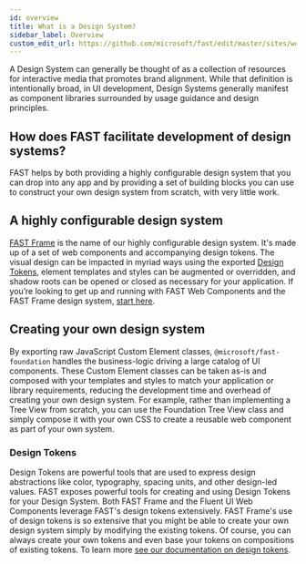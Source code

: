 ```yaml
---
id: overview
title: What is a Design System?
sidebar_label: Overview
custom_edit_url: https://github.com/microsoft/fast/edit/master/sites/website/src/docs/design-systems/overview.md
---
```


A Design System can generally be thought of as a collection of resources for interactive media that promotes brand alignment. While that definition is intentionally broad, in UI development, Design Systems generally manifest as component libraries surrounded by usage guidance and design principles.

## How does FAST facilitate development of design systems?

FAST helps by both providing a highly configurable design system that you can drop into any app and by providing a set of building blocks you can use to construct your own design system from scratch, with very little work.

## A highly configurable design system

[FAST Frame](/docs/design-systems/fast-frame) is the name of our highly configurable design system. It's made up of a set of web components and accompanying design tokens. The visual design can be impacted in myriad ways using the exported [Design Tokens](docs/design-systems/design-tokens), element templates and styles can be augmented or overridden, and shadow roots can be opened or closed as necessary for your application. If you’re looking to get up and running with FAST Web Components and the FAST Frame design system, [start here](/docs/design-systems/fast-frame).

## Creating your own design system

By exporting raw JavaScript Custom Element classes, `@microsoft/fast-foundation` handles the business-logic driving a large catalog of UI components. These Custom Element classes can be taken as-is and composed with your templates and styles to match your application or library requirements, reducing the development time and overhead of creating your own design system. For example, rather than implementing a Tree View from scratch, you can use the Foundation Tree View class and simply compose it with your own CSS to create a reusable web component as part of your own system.

### Design Tokens

Design Tokens are powerful tools that are used to express design abstractions like color, typography, spacing units, and other design-led values. FAST exposes powerful tools for creating and using Design Tokens for your Design System. Both FAST Frame and the Fluent UI Web Components leverage FAST's design tokens extensively. FAST Frame's use of design tokens is so extensive that you might be able to create your own design system simply by modifying the existing tokens. Of course, you can always create your own tokens and even base your tokens on compositions of existing tokens. To learn more [see our documentation on design tokens](/docs/design-systems/design-tokens).
